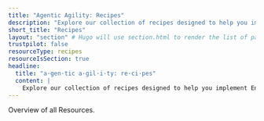 ```yaml
---
title: "Agentic Agility: Recipes"
description: "Explore our collection of recipes designed to help you implement Engineering Excellence & Technical Leadership practices effectively, providing step-by-step guidance and practical tips for success."
short_title: "Recipes"
layout: "section" # Hugo will use section.html to render the list of pages
trustpilot: false
resourceType: recipes
resourceIsSection: true
headline:
  title: "a·gen·tic a·gil·i·ty: re·ci·pes"
  content: |
    Explore our collection of recipes designed to help you implement Engineering Excellence & Technical Leadership practices effectively, providing step-by-step guidance and practical tips for success.
---
```


Overview of all Resources.
